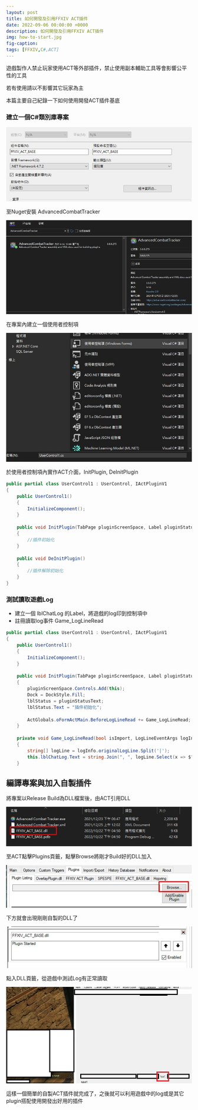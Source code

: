 ```yaml
---
layout: post
title: 如何開發及引用FFXIV ACT插件
date: 2022-09-06 00:00:00 +0000
description: 如何開發及引用FFXIV ACT插件
img: how-to-start.jpg
fig-caption:
tags: [FFXIV,C#,ACT]
---
```


<style>
r { color: Red }
</style>

遊戲製作人禁止玩家使用ACT等外部插件，禁止使用副本輔助工具等會影響公平性的工具

若有使用請以不影響其它玩家為主

本篇主要自己紀錄一下如何使用開發ACT插件基底

### 建立一個C#類別庫專案

<img src="../assets/img/FFXIV/FFXIV2.jpg">

至Nuget安裝 AdvancedCombatTracker

<img src="../assets/img/FFXIV/FFXIV3.jpg">

在專案內建立一個使用者控制項

<img src="../assets/img/FFXIV/FFXIV4.jpg">

於使用者控制項內實作ACT介面，InitPlugin, DeInitPlugin

```csharp
public partial class UserControl1 : UserControl, IActPluginV1
{
    public UserControl1()
    {
        InitializeComponent();
    }

    public void InitPlugin(TabPage pluginScreenSpace, Label pluginStatusText)
    {
        //插件初始化
    }

    public void DeInitPlugin()
    {
        //插件解除初始化
    }
}
```

### 測試讀取遊戲Log

- 建立一個 lblChatLog 的Label，將遊戲的log印到控制項中
- 註冊讀取log事件 Game_LogLineRead

```csharp
public partial class UserControl1 : UserControl, IActPluginV1
{
    public UserControl1()
    {
        InitializeComponent();
    }

    public void InitPlugin(TabPage pluginScreenSpace, Label pluginStatusText)
    {
        pluginScreenSpace.Controls.Add(this);
        Dock = DockStyle.Fill;
        lblStatus = pluginStatusText;
        lblStatus.Text = "插件初始化";

        ActGlobals.oFormActMain.BeforeLogLineRead += Game_LogLineRead;
    }

    private void Game_LogLineRead(bool isImport, LogLineEventArgs logInfo)
    {
        string[] logLine = logInfo.originalLogLine.Split('|');
        this.lblChatLog.Text = string.Join(", ", logLine.Select(x => $"\"{x}\""));
    }

```

## 編譯專案與加入自製插件

將專案以Release Build為DLL檔案後，由ACT引用DLL

<img src="../assets/img/FFXIV/FFXIV5.jpg">

至ACT點擊Plugins頁籤，點擊Browse將剛才Build好的DLL加入

<img src="../assets/img/FFXIV/FFXIV6.jpg">

下方就會出現剛剛自製的DLL了

<img src="../assets/img/FFXIV/FFXIV7.jpg">

點入DLL頁籤，從遊戲中測試Log有正常讀取

<img src="../assets/img/FFXIV/FFXIV8.jpg">

這樣一個簡單的自製ACT插件就完成了，之後就可以利用遊戲中的log或是其它plugin搭配使用開發出好用的插件


